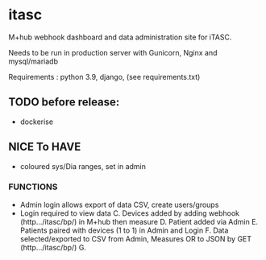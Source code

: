 # itasc
M+hub webhook dashboard and data administration site for iTASC.

Needs to be run in production server with Gunicorn, Nginx and mysql/mariadb 

Requirements : python 3.9, django, (see requirements.txt)

## TODO before release:
- dockerise

## NICE To HAVE
- coloured sys/Dia ranges, set in admin

### FUNCTIONS
- Admin login allows export of data CSV, create users/groups
- Login required to view data
C. Devices added by adding webhook (http.../itasc/bp/) in M+hub then measure
D. Patient added via Admin
E. Patients paired with devices (1 to 1) in Admin and Login
F. Data selected/exported to CSV from Admin, Measures OR to JSON by GET (http.../itasc/bp/)
G.
